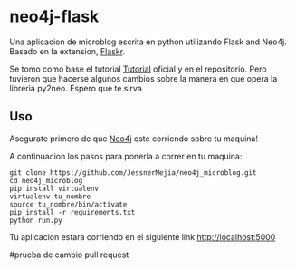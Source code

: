 # neo4j-flask
Una aplicacion de microblog escrita en python utilizando Flask and Neo4j. Basado en la extension, [Flaskr](http://flask.pocoo.org/docs/0.10/tutorial/). 

Se tomo como base el tutorial [Tutorial](https://neo4j.com/blog/building-python-web-application-using-flask-neo4j/) oficial y en el repositorio. Pero tuvieron que hacerse algunos cambios sobre la manera en que opera la libreria py2neo. Espero que te sirva

## Uso

Asegurate primero de que [Neo4j](http://neo4j.com/download/other-releases/) este corriendo sobre tu maquina!

A continuacion los pasos para ponerla a correr en tu maquina:

```
git clone https://github.com/JessnerMejia/neo4j_microblog.git
cd neo4j_microblog 
pip install virtualenv
virtualenv tu_nombre
source tu_nombre/bin/activate
pip install -r requirements.txt
python run.py
```
Tu aplicacion estara corriendo en el siguiente link
[http://localhost:5000](http://localhost:5000)

#prueba de cambio pull request